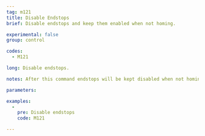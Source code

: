 ```yaml
---
tag: m121
title: Disable Endstops
brief: Disable endstops and keep them enabled when not homing.

experimental: false
group: control

codes:
  - M121

long: Disable endstops.

notes: After this command endstops will be kept disabled when not homing. This may have side-effects if using `ABORT_ON_ENDSTOP_HIT_FEATURE_ENABLED`.

parameters:

examples:
  -
    pre: Disable endstops
    code: M121

---
```

